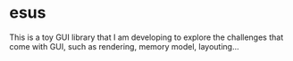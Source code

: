 # esus

This is a toy GUI library that I am developing to explore the challenges that come with GUI, such as rendering, memory model, layouting...
